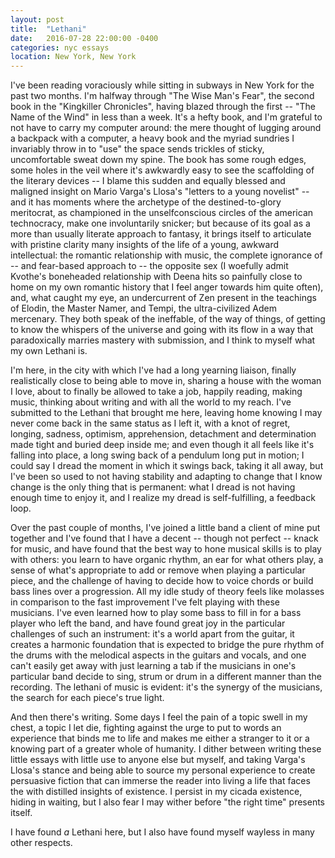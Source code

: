 ```yaml
---
layout: post
title:  "Lethani"
date:   2016-07-28 22:00:00 -0400
categories: nyc essays
location: New York, New York
---
```


I've been reading voraciously while sitting in subways in New York for the past two months. I'm halfway through "The Wise Man's Fear", the second book in the "Kingkiller Chronicles", having blazed through the first -- "The Name of the Wind" in less than a week. It's a hefty book, and I'm grateful to not have to carry my computer around: the mere thought of lugging around a backpack with a computer, a heavy book and the myriad sundries I invariably throw in to "use" the space sends trickles of sticky, uncomfortable sweat down my spine. The book has some rough edges, some holes in the veil where it's awkwardly easy to see the scaffolding of the literary devices -- I blame this sudden and equally blessed and maligned insight on Mario Varga's Llosa's "letters to a young novelist" -- and it has moments where the archetype of the destined-to-glory meritocrat, as championed in the unselfconscious circles of the american technocracy, make one involuntarily snicker; but because of its goal as a more than usually literate approach to fantasy, it brings itself to articulate with pristine clarity many insights of the life of a young, awkward intellectual: the romantic relationship with music, the complete ignorance of -- and fear-based approach to -- the opposite sex (I woefully admit Kvothe's boneheaded relationship with Deena hits so painfully close to home on my own romantic history that I feel anger towards him quite often), and, what caught my eye, an undercurrent of Zen present in the teachings of Elodin, the Master Namer, and Tempi, the ultra-civilized Adem mercenary. They both speak of the ineffable, of the way of things, of getting to know the whispers of the universe and going with its flow in a way that paradoxically marries mastery with submission, and I think to myself what my own Lethani is.

I'm here, in the city with which I've had a long yearning liaison, finally realistically close to being able to move in, sharing a house with the woman I love, about to finally be allowed to take a job, happily reading, making music, thinking about writing and with all the world to my reach. I've submitted to the Lethani that brought me here, leaving home knowing I may never come back in the same status as I left it, with a knot of regret, longing, sadness, optimism, apprehension, detachment and determination made tight and buried deep inside me; and even though it all feels like it's falling into place, a long swing back of a pendulum long put in motion; I could say I dread the moment in which it swings back, taking it all away, but I've been so used to not having stability and adapting to change that I know change is the only thing that is permanent: what I dread is not having enough time to enjoy it, and I realize my dread is self-fulfilling, a feedback loop.

Over the past couple of months, I've joined a little band a client of mine put together and I've found that I have a decent -- though not perfect -- knack for music, and have found that the best way to hone musical skills is to play with others: you learn to have organic rhythm, an ear for what others play, a sense of what's appropriate to add or remove when playing a particular piece, and the challenge of having to decide how to voice chords or build bass lines over a progression. All my idle study of theory feels like molasses in comparison to the fast improvement I've felt playing with these musicians. I've even learned how to play some bass to fill in for a bass player who left the band, and have found great joy in the particular challenges of such an instrument: it's a world apart from the guitar, it creates a harmonic foundation that is expected to bridge the pure rhythm of the drums with the melodical aspects in the guitars and vocals, and one can't easily get away with just learning a tab if the musicians in one's particular band decide to sing, strum or drum in a different manner than the recording. The lethani of music is evident: it's the synergy of the musicians, the search for each piece's true light.

And then there's writing. Some days I feel the pain of a topic swell in my chest, a topic I let die, fighting against the urge to put to words an experience that binds me to life and makes me either a stranger to it or a knowing part of a greater whole of humanity. I dither between writing these little essays with little use to anyone else but myself, and taking Varga's Llosa's stance and being able to source my personal experience to create persuasive fiction that can immerse the reader into living a life that faces the with distilled insights of existence. I persist in my cicada existence, hiding in waiting, but I also fear I may wither before "the right time" presents itself.

I have found _a_ Lethani here, but I also have found myself wayless in many other respects. 
